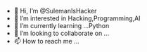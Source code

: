 - 👋 Hi, I’m @SulemanIsHacker
- 👀 I’m interested in Hacking,Programming,AI
- 🌱 I’m currently learning ...Python
- 💞️ I’m looking to collaborate on ...
- 📫 How to reach me ...

<!---
SulemanIsHacker/SulemanIsHacker is a ✨ special ✨ repository because its `README.md` (this file) appears on your GitHub profile.
You can click the Preview link to take a look at your changes.
--->
